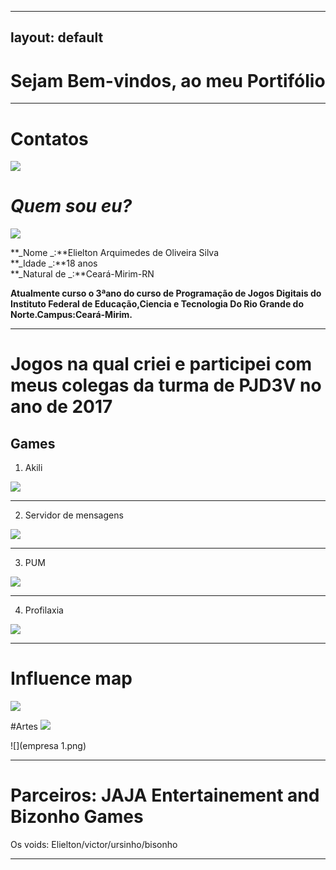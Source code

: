 
---
layout: default
---  
# Sejam Bem-vindos, ao meu Portifólio
***
# Contatos

[![](insta.png)](https://www.instagram.com/elielton_torrez/)  

# _Quem sou eu?_  
![](carnaval.jpg)



**_Nome _:**Elielton Arquimedes de Oliveira Silva  
**_Idade _:**18 anos  
**_Natural de  _:**Ceará-Mirim-RN


**Atualmente curso o 3ªano do curso de Programação de Jogos Digitais do Instituto Federal de Educação,Ciencia e Tecnologia Do Rio Grande do Norte.Campus:Ceará-Mirim.**   
* * * 
# Jogos  na qual criei e participei com meus colegas da turma de PJD3V no ano de 2017  
 
## Games  
1. Akili


[![](akili.png)](https://elielton90.github.io/Akili/)
* * * 

2. Servidor de mensagens


[![](servidor.png)](https://jldifrn.github.io/ServidorDeMensagens/)
* * * 

3. PUM


[![](pum.png)](https://elielton90.github.io/PUM/)
* * * 

4. Profilaxia


[![](profilaxia.png)](https://elielton90.github.io/profilaxia/)
* * * 




# Influence map
![](map.png)


#Artes
![](Telajogo1.png)


![](empresa 1.png)


* * *  

# Parceiros: JAJA Entertainement and Bizonho Games

  Os voids: Elielton/victor/ursinho/bisonho
* * * 

